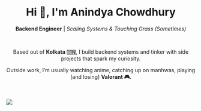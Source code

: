 <div align="center">

# Hi 👋, I'm Anindya Chowdhury  
**Backend Engineer** | *Scaling Systems & Touching Grass (Sometimes)*  




<br>




Based out of **Kolkata 🇮🇳**, I build backend systems and tinker with side projects that spark my curiosity.  

Outside work, I’m usually watching anime, catching up on manhwas, playing (and losing) **Valorant 🎮**.


<br>

</div>


![](https://hit.yhype.me/github/profile?user_id=19756597)
